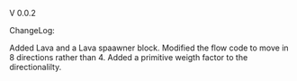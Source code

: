 V 0.0.2

ChangeLog:

Added Lava and a Lava spaawner block.
Modified the flow code to move in 8 directions rather than 4.
Added a primitive weigth factor to the directionalilty.
